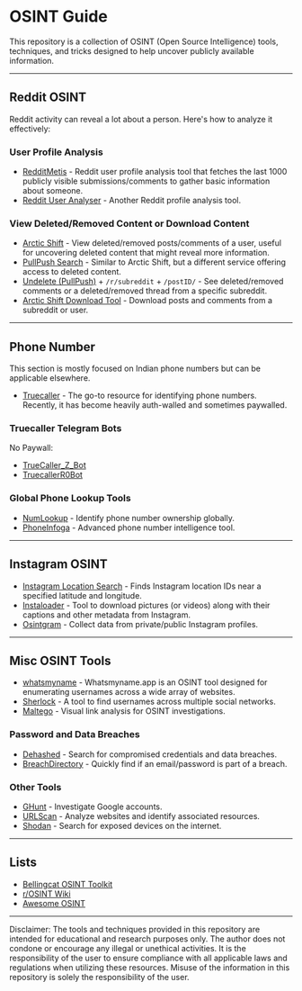 
# OSINT Guide

This repository is a collection of OSINT (Open Source Intelligence) tools, techniques, and tricks designed to help uncover publicly available information.

---

## **Reddit OSINT**

Reddit activity can reveal a lot about a person. Here's how to analyze it effectively:

### **User Profile Analysis**

- [RedditMetis](https://redditmetis.com/) - Reddit user profile analysis tool that fetches the last 1000 publicly visible submissions/comments to gather basic information about someone.
- [Reddit User Analyser](https://reddit-user-analyser.netlify.app/) - Another Reddit profile analysis tool.

### **View Deleted/Removed Content or Download Content**

- [Arctic Shift](https://arctic-shift.photon-reddit.com/) - View deleted/removed posts/comments of a user, useful for uncovering deleted content that might reveal more information.
- [PullPush Search](https://search.pullpush.io/) - Similar to Arctic Shift, but a different service offering access to deleted content.
- [Undelete (PullPush)](https://undelete.pullpush.io) + `/r/subreddit` + `/postID/` - See deleted/removed comments or a deleted/removed thread from a specific subreddit.
- [Arctic Shift Download Tool](https://arctic-shift.photon-reddit.com/download-tool) - Download posts and comments from a subreddit or user.

---

## **Phone Number**

This section is mostly focused on Indian phone numbers but can be applicable elsewhere.

- [Truecaller](https://truecaller.com) - The go-to resource for identifying phone numbers. Recently, it has become heavily auth-walled and sometimes paywalled.

### **Truecaller Telegram Bots**

No Paywall:
- [TrueCaller_Z_Bot](https://t.me/TrueCaller_Z_Bot)
- [TruecallerR0Bot](https://t.me/TruecallerR0Bot)

### **Global Phone Lookup Tools**
- [NumLookup](https://www.numlookup.com/) - Identify phone number ownership globally.
- [PhoneInfoga](https://github.com/sundowndev/PhoneInfoga) - Advanced phone number intelligence tool.

---

## **Instagram OSINT**

- [Instagram Location Search](https://github.com/bellingcat/instagram-location-search) - Finds Instagram location IDs near a specified latitude and longitude.
- [Instaloader](https://instaloader.github.io/) - Tool to download pictures (or videos) along with their captions and other metadata from Instagram.
- [Osintgram](https://github.com/Datalux/Osintgram) - Collect data from private/public Instagram profiles.

---

## **Misc OSINT Tools**

- [whatsmyname](https://whatsmyname.app/) - Whatsmyname.app is an OSINT tool designed for enumerating usernames across a wide array of websites. 
- [Sherlock](https://github.com/sherlock-project/sherlock) - A tool to find usernames across multiple social networks.
- [Maltego](https://www.maltego.com/) - Visual link analysis for OSINT investigations.

### **Password and Data Breaches**
- [Dehashed](https://dehashed.com/) - Search for compromised credentials and data breaches.
- [BreachDirectory](https://breachdirectory.org/) - Quickly find if an email/password is part of a breach.

### **Other Tools**
- [GHunt](https://github.com/mxrch/GHunt) - Investigate Google accounts.
- [URLScan](https://urlscan.io/) - Analyze websites and identify associated resources.
- [Shodan](https://www.shodan.io/) - Search for exposed devices on the internet.

---

## **Lists**

- [Bellingcat OSINT Toolkit](https://bellingcat.gitbook.io/toolkit)
- [r/OSINT Wiki](https://old.reddit.com/r/osint/wiki/)
- [Awesome OSINT](https://github.com/jivoi/awesome-osint) 

---

Disclaimer: The tools and techniques provided in this repository are intended for educational and research purposes only. The author does not condone or encourage any illegal or unethical activities. It is the responsibility of the user to ensure compliance with all applicable laws and regulations when utilizing these resources. Misuse of the information in this repository is solely the responsibility of the user.


